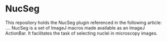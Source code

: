 # NucSeg

This repository holds the NucSeg plugin referenced in the following article: ....
NucSeg is a set of ImageJ macros made available as an ImageJ ActionBar.
It facilitates the task of selecting nuclei in microscopy images.
